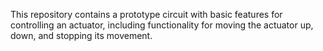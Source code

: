 This repository contains a prototype circuit with basic features for controlling an actuator, including functionality for moving the actuator up, down, and stopping its movement.
